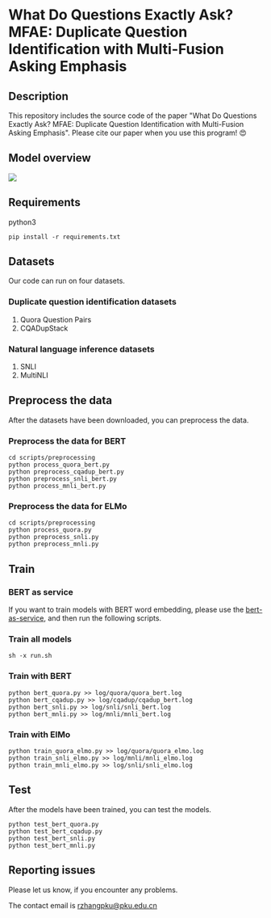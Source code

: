 # What Do Questions Exactly Ask? MFAE: Duplicate Question Identification with Multi-Fusion Asking Emphasis

## Description
This repository includes the source code of the paper "What Do Questions Exactly Ask? MFAE: Duplicate Question Identification with Multi-Fusion Asking Emphasis". Please cite our paper when you use this program! 😍

## Model overview
![](https://i.loli.net/2019/10/16/24uzEvdC8OFkSnX.png)

## Requirements
python3

```
pip install -r requirements.txt
```

## Datasets
Our code can run on four datasets.

### Duplicate question identification datasets
1. Quora Question Pairs
2. CQADupStack

### Natural language inference datasets
1. SNLI
2. MultiNLI

## Preprocess the data
After the datasets have been downloaded, you can preprocess the data.

### Preprocess the data for BERT
```
cd scripts/preprocessing
python process_quora_bert.py
python preprocess_cqadup_bert.py
python preprocess_snli_bert.py
python process_mnli_bert.py
```

### Preprocess the data for ELMo
```
cd scripts/preprocessing
python process_quora.py
python preprocess_snli.py
python preprocess_mnli.py
```

## Train
### BERT as service
If you want to train models with BERT word embedding, please use the [bert-as-service](https://github.com/hanxiao/bert-as-service), and then run the following scripts.

### Train all models
```
sh -x run.sh
```

### Train with BERT
```
python bert_quora.py >> log/quora/quora_bert.log
python bert_cqadup.py >> log/cqadup/cqadup_bert.log
python bert_snli.py >> log/snli/snli_bert.log
python bert_mnli.py >> log/mnli/mnli_bert.log
```

### Train with ElMo
```
python train_quora_elmo.py >> log/quora/quora_elmo.log
python train_snli_elmo.py >> log/mnli/mnli_elmo.log
python train_mnli_elmo.py >> log/snli/snli_elmo.log
```

## Test
After the models have been trained, you can test the models.

```
python test_bert_quora.py
python test_bert_cqadup.py
python test_bert_snli.py
python test_bert_mnli.py
```

## Reporting issues
Please let us know, if you encounter any problems.

The contact email is rzhangpku@pku.edu.cn


